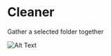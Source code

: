# Cleaner
Gather a selected folder together

![Alt Text](https://i.giphy.com/media/v1.Y2lkPTc5MGI3NjExdm1rcGdidmNhc3M3emh2cDc4NndqN3d2NnFjMm5pdWVpMzh5Y2ZwMiZlcD12MV9pbnRlcm5hbF9naWZfYnlfaWQmY3Q9Zw/AGncAQw7ux2Ab6EUGB/giphy.gif)
